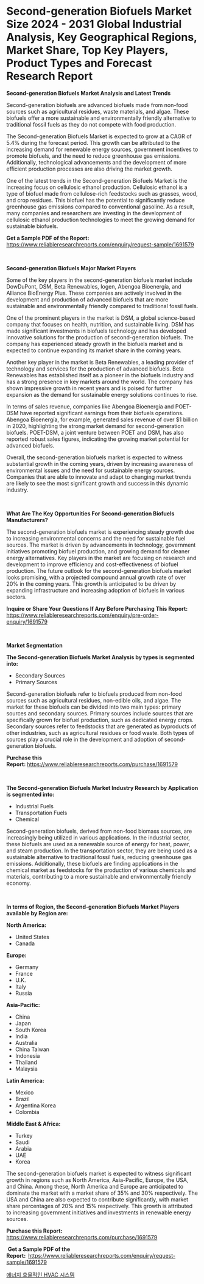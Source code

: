 <p><h1>Second-generation Biofuels Market Size 2024 - 2031 Global Industrial Analysis, Key Geographical Regions, Market Share, Top Key Players, Product Types and Forecast Research Report</h1></p><p><strong>Second-generation Biofuels Market Analysis and Latest Trends</strong></p>
<p><p>Second-generation biofuels are advanced biofuels made from non-food sources such as agricultural residues, waste materials, and algae. These biofuels offer a more sustainable and environmentally friendly alternative to traditional fossil fuels as they do not compete with food production. </p><p>The Second-generation Biofuels Market is expected to grow at a CAGR of 5.4% during the forecast period. This growth can be attributed to the increasing demand for renewable energy sources, government incentives to promote biofuels, and the need to reduce greenhouse gas emissions. Additionally, technological advancements and the development of more efficient production processes are also driving the market growth.</p><p>One of the latest trends in the Second-generation Biofuels Market is the increasing focus on cellulosic ethanol production. Cellulosic ethanol is a type of biofuel made from cellulose-rich feedstocks such as grasses, wood, and crop residues. This biofuel has the potential to significantly reduce greenhouse gas emissions compared to conventional gasoline. As a result, many companies and researchers are investing in the development of cellulosic ethanol production technologies to meet the growing demand for sustainable biofuels.</p></p>
<p><strong>Get a Sample PDF of the Report:&nbsp;</strong> <a href="https://www.reliableresearchreports.com/enquiry/request-sample/1691579">https://www.reliableresearchreports.com/enquiry/request-sample/1691579</a></p>
<p>&nbsp;</p>
<p><strong>Second-generation Biofuels Major Market Players</strong></p>
<p><p>Some of the key players in the second-generation biofuels market include DowDuPont, DSM, Beta Renewables, Iogen, Abengoa Bioenergía, and Alliance BioEnergy Plus. These companies are actively involved in the development and production of advanced biofuels that are more sustainable and environmentally friendly compared to traditional fossil fuels.</p><p>One of the prominent players in the market is DSM, a global science-based company that focuses on health, nutrition, and sustainable living. DSM has made significant investments in biofuels technology and has developed innovative solutions for the production of second-generation biofuels. The company has experienced steady growth in the biofuels market and is expected to continue expanding its market share in the coming years.</p><p>Another key player in the market is Beta Renewables, a leading provider of technology and services for the production of advanced biofuels. Beta Renewables has established itself as a pioneer in the biofuels industry and has a strong presence in key markets around the world. The company has shown impressive growth in recent years and is poised for further expansion as the demand for sustainable energy solutions continues to rise.</p><p>In terms of sales revenue, companies like Abengoa Bioenergía and POET-DSM have reported significant earnings from their biofuels operations. Abengoa Bioenergía, for example, generated sales revenue of over $1 billion in 2020, highlighting the strong market demand for second-generation biofuels. POET-DSM, a joint venture between POET and DSM, has also reported robust sales figures, indicating the growing market potential for advanced biofuels.</p><p>Overall, the second-generation biofuels market is expected to witness substantial growth in the coming years, driven by increasing awareness of environmental issues and the need for sustainable energy sources. Companies that are able to innovate and adapt to changing market trends are likely to see the most significant growth and success in this dynamic industry.</p></p>
<p>&nbsp;</p>
<p><strong>What Are The Key Opportunities For Second-generation Biofuels Manufacturers?</strong></p>
<p><p>The second-generation biofuels market is experiencing steady growth due to increasing environmental concerns and the need for sustainable fuel sources. The market is driven by advancements in technology, government initiatives promoting biofuel production, and growing demand for cleaner energy alternatives. Key players in the market are focusing on research and development to improve efficiency and cost-effectiveness of biofuel production. The future outlook for the second-generation biofuels market looks promising, with a projected compound annual growth rate of over 20% in the coming years. This growth is anticipated to be driven by expanding infrastructure and increasing adoption of biofuels in various sectors.</p></p>
<p><strong>Inquire or Share Your Questions If Any Before Purchasing This Report:</strong> <a href="https://www.reliableresearchreports.com/enquiry/pre-order-enquiry/1691579">https://www.reliableresearchreports.com/enquiry/pre-order-enquiry/1691579</a></p>
<p>&nbsp;</p>
<p><strong>Market Segmentation</strong></p>
<p><strong>The Second-generation Biofuels Market Analysis by types is segmented into:</strong></p>
<p><ul><li>Secondary Sources</li><li>Primary Sources</li></ul></p>
<p><p>Second-generation biofuels refer to biofuels produced from non-food sources such as agricultural residues, non-edible oils, and algae. The market for these biofuels can be divided into two main types: primary sources and secondary sources. Primary sources include sources that are specifically grown for biofuel production, such as dedicated energy crops. Secondary sources refer to feedstocks that are generated as byproducts of other industries, such as agricultural residues or food waste. Both types of sources play a crucial role in the development and adoption of second-generation biofuels.</p></p>
<p><strong>Purchase this Report:&nbsp;</strong><a href="https://www.reliableresearchreports.com/purchase/1691579">https://www.reliableresearchreports.com/purchase/1691579</a></p>
<p>&nbsp;</p>
<p><strong>The Second-generation Biofuels Market Industry Research by Application is segmented into:</strong></p>
<p><ul><li>Industrial Fuels</li><li>Transportation Fuels</li><li>Chemical</li></ul></p>
<p><p>Second-generation biofuels, derived from non-food biomass sources, are increasingly being utilized in various applications. In the industrial sector, these biofuels are used as a renewable source of energy for heat, power, and steam production. In the transportation sector, they are being used as a sustainable alternative to traditional fossil fuels, reducing greenhouse gas emissions. Additionally, these biofuels are finding applications in the chemical market as feedstocks for the production of various chemicals and materials, contributing to a more sustainable and environmentally friendly economy.</p></p>
<p>&nbsp;</p>
<p><strong>In terms of Region, the Second-generation Biofuels Market Players available by Region are:</strong></p>
<p>
    <p> <strong> North America: </strong>
        <ul>
            <li>United States</li>
            <li>Canada</li>
        </ul>
        </p> 
    <p> <strong> Europe: </strong>
        <ul>
            <li>Germany</li>
            <li>France</li>
            <li>U.K.</li>
            <li>Italy</li>
            <li>Russia</li>
        </ul>
        </p> 
    <p> <strong> Asia-Pacific: </strong>
        <ul>
            <li>China</li>
            <li>Japan</li>
            <li>South Korea</li>
            <li>India</li>
            <li>Australia</li>
            <li>China Taiwan</li>
            <li>Indonesia</li>
            <li>Thailand</li>
            <li>Malaysia</li>
        </ul>
        </p> 
    <p> <strong> Latin America: </strong>
        <ul>
            <li>Mexico</li>
            <li>Brazil</li>
            <li>Argentina Korea</li>
            <li>Colombia</li>
        </ul>
        </p> 
    <p> <strong> Middle East & Africa: </strong>
        <ul>
            <li>Turkey</li>
            <li>Saudi</li>
            <li>Arabia</li>
            <li>UAE</li>
            <li>Korea</li>
        </ul>
    </p>
    </p>
<p><p>The second-generation biofuels market is expected to witness significant growth in regions such as North America, Asia-Pacific, Europe, the USA, and China. Among these, North America and Europe are anticipated to dominate the market with a market share of 35% and 30% respectively. The USA and China are also expected to contribute significantly, with market share percentages of 20% and 15% respectively. This growth is attributed to increasing government initiatives and investments in renewable energy sources.</p></p>
<p><strong>Purchase this Report: </strong><a href="https://www.reliableresearchreports.com/purchase/1691579">https://www.reliableresearchreports.com/purchase/1691579</a></p>
<p>&nbsp;<strong>Get a Sample PDF of the Report:&nbsp;&nbsp;</strong><a href="https://www.reliableresearchreports.com/enquiry/request-sample/1691579">https://www.reliableresearchreports.com/enquiry/request-sample/1691579</a></p>
<p><strong></strong></p>
<p><p><a href="https://github.com/oajzkywllm460/Market-Research-Report-List-1/blob/main/197848115001.md">에너지 효율적인 HVAC 시스템</a></p></p>